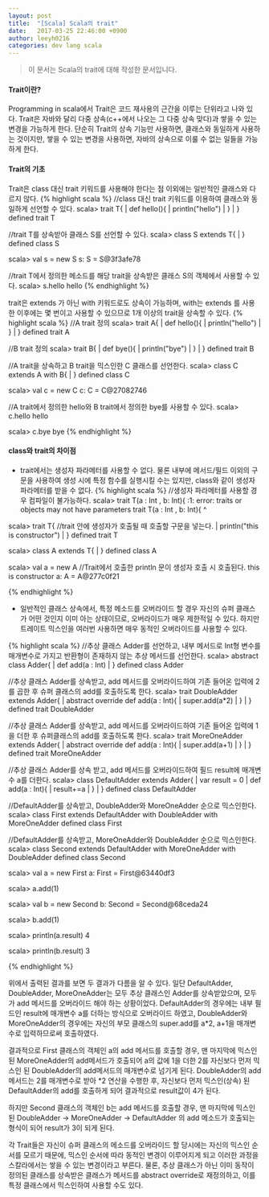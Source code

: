 ```yaml
---
layout: post
title:  "[Scala] Scala의 trait"
date:   2017-03-25 22:46:00 +0900
author: leeyh0216
categories: dev lang scala
---
```


> 이 문서는 Scala의 trait에 대해 작성한 문서입니다.

#### Trait이란?

Programming in scala에서 Trait은 코드 재사용의 근간을 이루는 단위라고 나와 있다. Trait은 자바와 달리 다중 상속(c++에서 나오는 그 다중 상속 맞다)과 쌓을 수 있는 변경을 가능하게 한다. 단순히 Trait의 상속 기능만 사용하면, 클래스와 동일하게 사용하는 것이지만, 쌓을 수 있는 변경을 사용하면, 자바의 상속으로 이룰 수 없는 일들을 가능하게 한다.

#### Trait의 기초

Trait은 class 대신 trait 키워드를 사용해야 한다는 점 이외에는 일반적인 클래스와 다르지 않다.
{% highlight scala %}
//class 대신 trait 키워드를 이용하여 클래스와 동일하게 선언할 수 있다.
scala> trait T{
     | def hello(){
     | println("hello")
     | }
     | }
defined trait T

//trait T를 상속받아 클래스 S를 선언할 수 있다.
scala> class S extends T{
     | }
defined class S

scala> val s = new S
s: S = S@3f3afe78

//trait T에서 정의한 메소드를 해당 trait을 상속받은 클래스 S의 객체에서 사용할 수 있다.
scala> s.hello
hello
{% endhighlight %}

trait은 extends 가 아닌 with 키워드로도 상속이 가능하며, with는 extends 를 사용한 이후에는 몇 번이고 사용할 수 있으므로 1개 이상의 trait을 상속할 수 있다.
{% highlight scala %}
//A trait 정의
scala> trait A{
     | def hello(){
     | println("hello")
     | }
     | }
defined trait A

//B trait 정의
scala> trait B{
     | def bye(){
     | println("bye")
     | }
     | }
defined trait B

//A trait을 상속하고 B trait을 믹스인한 C 클래스를 선언한다.
scala> class C extends A with B{
     | }
defined class C

scala> val c = new C
c: C = C@27082746

//A trait에서 정의한 hello와 B trait에서 정의한 bye를 사용할 수 있다.
scala> c.hello
hello

scala> c.bye
bye
{% endhighlight %}

#### class와 trait의 차이점

- trait에서는 생성자 파라메터를 사용할 수 없다.
물론 내부에 메서드/필드 이외의 구문을 사용하여 생성 시에 특정 함수를 실행시킬 수는 있지만, class와 같이 생성자 파라메터를 받을 수 없다.
{% highlight scala %}
//생성자 파라메터를 사용할 경우 컴파일이 불가능하다.
scala> trait T(a : Int , b: Int){
<console>:1: error: traits or objects may not have parameters
trait T(a : Int , b: Int){
       ^

scala> trait T{
	//trait 안에 생성자가 호출될 때 호출할 구문을 넣는다.
     | println("this is constructor")
     | }
defined trait T

scala> class A extends T{
     | }
defined class A

scala> val a = new A
//Trait에서 호출한 println 문이 생성자 호출 시 호출된다.
this is constructor
a: A = A@277c0f21

{% endhighlight %}

- 일반적인 클래스 상속에서, 특정 메소드를 오버라이드 할 경우 자신의 슈퍼 클래스가 어떤 것인지 이미 아는 상태이므로, 오버라이드가 매우 제한적일 수 있다. 하지만 트레이트 믹스인을 여러번 사용하면 매우 동적인 오버라이드를 사용할 수 있다.

{% highlight scala %}
//추상 클래스 Adder를 선언하고, 내부 메서드로 Int형 변수를 매개변수로 가지고 반환형이 존재하지 않는 추상 메서드를 선언한다.
scala> abstract class Adder{
     | def add(a : Int)
     | }
defined class Adder

//추상 클래스 Adder를 상속받고, add 메서드를 오버라이드하여 기존 들어온 입력에 2를 곱한 후 슈퍼 클래스의 add를 호출하도록 한다.
scala> trait DoubleAdder extends Adder{
     | abstract override def add(a : Int){
     | super.add(a*2)
     | }
     | }
defined trait DoubleAdder

//추상 클래스 Adder를 상속받고, add 메서드를 오버라이드하여 기존 들어온 입력에 1을 더한 후 슈퍼클래스의 add를 호출하도록 한다.
scala> trait MoreOneAdder extends Adder{
     | abstract override def add(a : Int){
     | super.add(a+1)
     | }
     | }
defined trait MoreOneAdder

//추상 클래스 Adder를 상속 받고, add 메서드를 오버라이드하여 필드 result에 매개변수 a를 더한다.
scala> class DefaultAdder extends Adder{
     | var result = 0
     | def add(a : Int){
     | result+=a
     | }
     | }
defined class DefaultAdder

//DefaultAdder를 상속받고, DoubleAdder와 MoreOneAdder 순으로 믹스인한다.
scala> class First extends DefaultAdder with DoubleAdder with MoreOneAdder
defined class First

//DefaultAdder를 상속받고, MoreOneAdder와 DoubleAdder 순으로 믹스인한다.
scala> class Second extends DefaultAdder with MoreOneAdder with DoubleAdder
defined class Second

scala> val a = new First
a: First = First@63440df3

scala> a.add(1)

scala> val b = new Second
b: Second = Second@68ceda24

scala> b.add(1)

scala> println(a.result)
4

scala> println(b.result)
3

{% endhighlight %}

위에서 출력된 결과를 보면 두 결과가 다름을 알 수 있다.
일단 DefaultAdder, DoubleAdder, MoreOneAdder는 모두 추상 클래스인 Adder를 상속받았으며, 모두가 add 메서드를 오버라이드 해야 하는 상황이었다.
DefaultAdder의 경우에는 내부 필드인 result에 매개변수 a를 더하는 방식으로 오버라이드 하였고, DoubleAdder와 MoreOneAdder의 경우에는 자신의 부모 클래스의 super.add를 a*2, a+1을 매개변수로 입력하므로써 호출하였다.

결과적으로 First 클래스의 객체인 a의 add 메서드를 호출할 경우, 맨 마지막에 믹스인 된 MoreOneAdder의 add메서드가 호출되어 a의 값에 1을 더한 2를 자신보다 먼저 믹스인 된 DoubleAdder의 add메서드의 매개변수로 넘기게 된다. DoubleAdder의 add 메서드는 2를 매개변수로 받아 *2 연산을 수행한 후, 자신보다 먼저 믹스인(상속) 된 DefaultAdder의 add를 호출하게 되어 결과적으로 result값이 4가 된다.

하지만 Second 클래스의 객체인 b는 add 메서드를 호출할 경우, 맨 마지막에 믹스인 된 DoubleAdder -> MoreOneAdder -> DefaultAdder 의 add 메소드가 호출되는 형식이 되어 result가 3이 되게 된다.

각 Trait들은 자신이 슈퍼 클래스의 메소드를 오버라이드 할 당시에는 자신의 믹스인 순서를 모르기 때문에, 믹스인 순서에 따라 동적인 변경이 이루어지게 되고 이러한 과정을 스칼라에서는 쌓을 수 있는 변경이라고 부른다.
물론, 추상 클래스가 아닌 이미 동작이 정의된 클래스를 상속받은 클래스가 메서드를 abstract override로 재정의하고, 이를 특정 클래스에서 믹스인하여 사용할 수도 있다.


